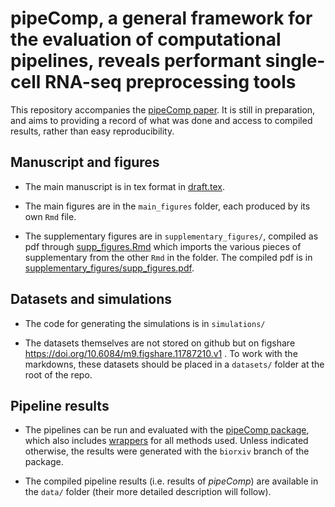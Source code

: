 # pipeComp, a general framework for the evaluation of computational pipelines, reveals performant single-cell RNA-seq preprocessing tools

This repository accompanies the [pipeComp paper](https://doi.org/10.1101/2020.02.02.930578). It is still in preparation, and aims to providing a record of what was done and access to compiled results, rather than easy reproducibility.

## Manuscript and figures

* The main manuscript is in tex format in [draft.tex](draft.tex).

* The main figures are in the `main_figures` folder, each produced by its own `Rmd` file.

* The supplementary figures are in `supplementary_figures/`, compiled as pdf through [supp_figures.Rmd](supplementary_figures/supp_figures.Rmd) which imports the various pieces of supplementary from the other `Rmd` in the folder. The compiled pdf is in [supplementary_figures/supp_figures.pdf](supplementary_figures/supp_figures.pdf).

## Datasets and simulations

* The code for generating the simulations is in `simulations/`

* The datasets themselves are not stored on github but on figshare https://doi.org/10.6084/m9.figshare.11787210.v1 . To work with the markdowns, these datasets should be placed in a `datasets/` folder at the root of the repo.

## Pipeline results

* The pipelines can be run and evaluated with the [pipeComp package](https://github.com/plger/pipeComp), which also includes [wrappers](https://github.com/plger/pipeComp/tree/master/inst/extdata) for all methods used. Unless indicated otherwise, the results were generated with the `biorxiv` branch of the package.

* The compiled pipeline results (i.e. results of _pipeComp_) are available in the `data/` folder (their more detailed description will follow).
